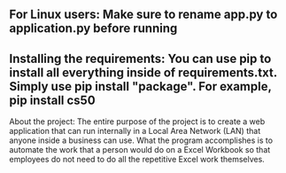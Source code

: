 For Linux users:
Make sure to rename app.py to application.py before running
---------------------------------------------------------------------------------------------------------------------------------------------------------------------------------
Installing the requirements:
You can use pip to install all everything inside of requirements.txt.
Simply use pip install "package".
For example, pip install cs50
---------------------------------------------------------------------------------------------------------------------------------------------------------------------------------
About the project:
The entire purpose of the project is to create a web application that can run internally in a Local Area Network (LAN) that anyone inside a business can use. What the program accomplishes is to automate the work that a person would do on a Excel Workbook so that employees do not need to do all the repetitive Excel work themselves.
